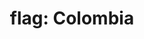 ---
layout: flags
title: "flag: Colombia"
emoji: flag_colombia
permalink: 🇨🇴.html
image: assets/img/3moji/flag_colombia.png
---